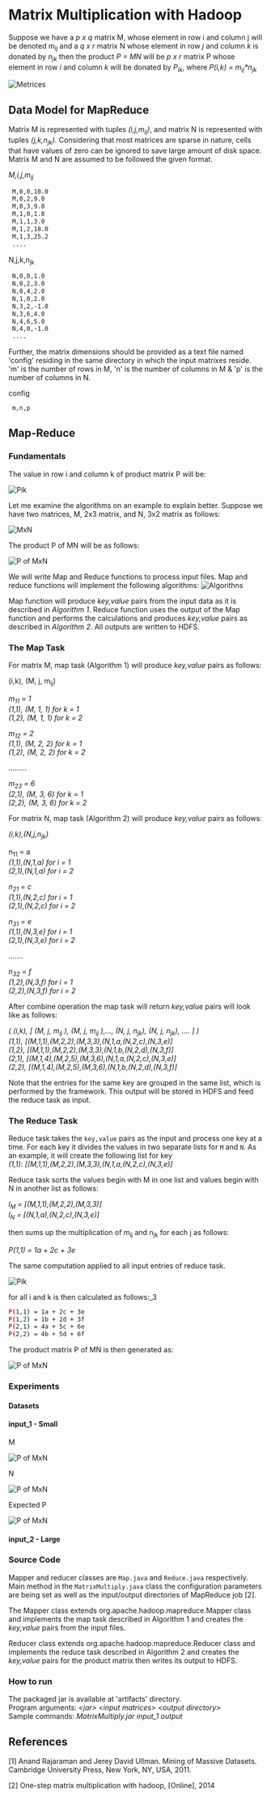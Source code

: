 # Matrix Multiplication with Hadoop

Suppose we have a *p x q* matrix M, whose element in row i and column j will be denoted m<sub>ij</sub> and a *q x r* 
matrix N whose element in row *j* and column *k* is donated by *n<sub>jk</sub>* then the product *P = MN* will be *p x r* 
matrix P whose element in row *i* and column *k* will be donated by *P<sub>ik</sub>*, where *P(i,k) = m<sub>ij</sub>\*n<sub>jk</sub>*

![Metrices](img/metrices.png)

## Data Model for MapReduce

Matrix M is represented with tuples *(i,j,m<sub>ij</sub>)*, and matrix N is represented with tuples *(j,k,n<sub>jk</sub>)*. Considering that most matrices are sparse in nature, cells that have values of zero can be ignored to save 
large amount of disk space. Matrix M and N are assumed to be followed the given format.

*M,i,j,m<sub>ij</sub>*

```bash
 M,0,0,10.0
 M,0,2,9.0
 M,0,3,9.0
 M,1,0,1.0
 M,1,1,3.0
 M,1,2,18.0
 M,1,3,25.2
 ....
```

N,j,k,n<sub>jk</sub>

```bash
 N,0,0,1.0
 N,0,2,3.0
 N,0,4,2.0
 N,1,0,2.0
 N,3,2,-1.0
 N,3,6,4.0
 N,4,6,5.0
 N,4,0,-1.0
 ....
```
Further, the matrix dimensions should be provided as a text file named 'config' residing in the same directory in which the input matrixes reside. 'm' is the number of rows in M, 'n' is the number of columns in M & 'p' is the number of columns in N.

config

```bash
 m,n,p
```

## Map-Reduce

### Fundamentals

The value in row i and column k of product matrix P will be:

![Pik](img/latex_0.png)

Let me examine the algorithms on an example to explain better. Suppose we have two matrices, M, 2x3 matrix, and N, 3x2
matrix as follows:

![MxN](img/latex_1.png)

The product P of MN will be as follows:

![P of MxN](img/latex_2.png)

We will write Map and Reduce functions to process input files. Map and reduce functions will implement the following 
algorithms:
![Algorithns](img/algorithms.png)

Map function will produce *key,value* pairs from the input data as it is described in *Algorithm 1*. Reduce function 
uses the output of the Map function and performs the calculations and produces *key,value* pairs as described in 
*Algorithm 2*. All outputs are written to HDFS.



### The Map Task

For matrix M, map task (Algorithm 1) will produce *key,value* pairs as follows:

(i,k), (M, j, m<sub>ij</sub>)

*m<sub>11</sub> = 1* \
*(1,1), (M, 1, 1) for k = 1* \
*(1,2), (M, 1, 1) for k = 2*

*m<sub>12</sub> = 2* \
*(1,1), (M, 2, 2) for k = 1* \
*(1,2), (M, 2, 2) for k = 2*

.........

*m<sub>23</sub> = 6* \
*(2,1), (M, 3, 6) for k = 1* \
*(2,2), (M, 3, 6) for k = 2*

For matrix N, map task (Algorithm 2) will produce *key,value* pairs as follows:


*(i,k),(N,j,n<sub>jk</sub>)*

n<sub>11</sub> = a \
*(1,1),(N,1,a) for i = 1* \
*(2,1),(N,1,a) for i = 2*

*n<sub>21</sub> = c* \
*(1,1),(N,2,c) for i = 1* \
*(2,1),(N,2,c) for i = 2*

*n<sub>31</sub> = e* \
*(1,1),(N,3,e) for i = 1* \
*(2,1),(N,3,e) for i = 2*

.......

*n<sub>32</sub> = f* \
*(1,2),(N,3,f) for i = 1* \
*(2,2),(N,3,f) for i = 2*

After combine operation the map task will return *key,value* pairs will look like as follows:

*( (i,k), [ (M, j, m<sub>ij</sub> ), (M, j, m<sub>ij</sub> ),..., (N, j, n<sub>jk</sub>), (N, j, n<sub>jk</sub>), .... ] )* \
*(1,1), [(M,1,1),(M,2,2),(M,3,3),(N,1,a,(N,2,c),(N,3,e)]* \
*(1,2), [(M,1,1),(M,2,2),(M,3,3),(N,1,b,(N,2,d),(N,3,f)]* \
*(2,1), [(M,1,4),(M,2,5),(M,3,6),(N,1,a,(N,2,c),(N,3,e)]* \
*(2,2), [(M,1,4),(M,2,5),(M,3,6),(N,1,b,(N,2,d),(N,3,f)]*

Note that the entries for the same key are grouped in the same list, which is performed by the framework. This
output will be stored in HDFS and feed the reduce task as input.

### The Reduce Task

Reduce task takes the `key,value` pairs as the input and process one key at a time. For each key it divides the
values in two separate lists for `M` and `N`. As an example, it will create the following list for key  
*(1,1)*: *[(M,1,1),(M,2,2),(M,3,3),(N,1,a,(N,2,c),(N,3,e)]*

Reduce task sorts the values begin with M in one list and values begin with N in another list as follows:

*l<sub>M</sub> = [(M,1,1),(M,2,2),(M,3,3)]* \
*l<sub>N</sub> = [(N,1,a),(N,2,c),(N,3,e)]*

then sums up the multiplication of m<sub>ij</sub> and n<sub>jk</sub> for each j as follows:

*P(1,1) = 1a + 2c + 3e*

The same computation applied to all input entries of reduce task.

![Pik](img/latex_0.png)

for all i and k is then calculated as follows:_3

```bash
P(1,1) = 1a + 2c + 3e
P(1,2) = 1b + 2d + 3f
P(2,1) = 4a + 5c + 6e
P(2,2) = 4b + 5d + 6f
```

The product matrix P of MN is then generated as:


![P of MxN](img/latex_2.png)


### Experiments

#### Datasets

#### input_1 - Small

M

![P of MxN](img/M.png)

N

![P of MxN](img/N.png)

Expected P

![P of MxN](img/P.png)

#### input_2 - Large

### Source Code

Mapper and reducer classes are `Map.java` and `Reduce.java` respectively. Main method in the `MatrixMultiply.java` 
class the configuration parameters are being set as well as the input/output directories of MapReduce job [2].

The Mapper class extends org.apache.hadoop.mapreduce.Mapper class and implements the map task described in Algorithm 1 
and creates the *key,value* pairs from the input files.

Reducer class extends org.apache.hadoop.mapreduce.Reducer class and implements the reduce task described in Algorithm 2 
and creates the *key,value* pairs for the product matrix then writes its output to HDFS.

### How to run

The packaged jar is available at 'artifacts' directory. \
Program arguments: *\<jar> \<input matrices> \<output directory>* \
Sample commands: *MatrixMultiply.jar input_1 output*

References
--

[1] Anand Rajaraman and Jerey David Ullman. Mining of Massive Datasets.
Cambridge University Press, New York, NY, USA, 2011.

[2] One-step matrix multiplication with hadoop, [Online], 2014

